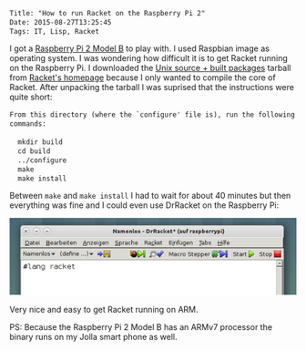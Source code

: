 	Title: "How to run Racket on the Raspberry Pi 2"
	Date: 2015-08-27T13:25:45
	Tags: IT, Lisp, Racket

I got a
[Raspberry Pi 2 Model B](https://www.raspberrypi.org/products/raspberry-pi-2-model-b/)
to play with. I used Raspbian image as operating system.  I was
wondering how difficult it is to get Racket running on the Raspberry
Pi. I downloaded the
[Unix source + built packages](http://mirror.racket-lang.org/installers/6.2.1/racket-6.2.1-src-builtpkgs.tgz)
tarball from [Racket's homepage](http://racket-lang.org) because I
only wanted to compile the core of Racket. After unpacking the tarball
I was suprised that the instructions were quite short:

```
From this directory (where the `configure' file is), run the following
commands:

  mkdir build
  cd build
  ../configure
  make
  make install
```

Between `make` and `make install` I had to wait for about 40 minutes
but then everything was fine and I could even use DrRacket on the
Raspberry Pi:

![DrRacket on Raspberry Pi](/img/2015-08-27-racket-pi.png)

Very nice and easy to get Racket running on ARM.

PS: Because the Raspberry Pi 2 Model B has an ARMv7 processor the
binary runs on my Jolla smart phone as well.





